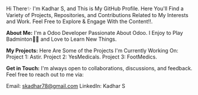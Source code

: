 Hi There✨ I'm Kadhar S, and This is My GitHub Profile. Here You'll Find a Variety of Projects, Repositories, and Contributions Related to My Interests and Work. Feel Free to Explore & Engage With the Content!!.

**About Me:**
I'm a Odoo Developer Passionate About Odoo. I Enjoy to Play Badminton🏸️🏸️ and Love to Learn New Things.

**My Projects:**
Here Are Some of the Projects I'm Currently Working On:
Project 1: Astir.
Project 2: YesMedicals.
Project 3: FootMedics.

**Get in Touch:**
I'm always open to collaborations, discussions, and feedback. Feel free to reach out to me via:

Email: skadhar78@gmail.com
LinkedIn: Kadhar S


<!---
Kadhar78/Kadhar78 is a ✨ special ✨ repository because its `README.md` (this file) appears on your GitHub profile.
You can click the Preview link to take a look at your changes.
--->
